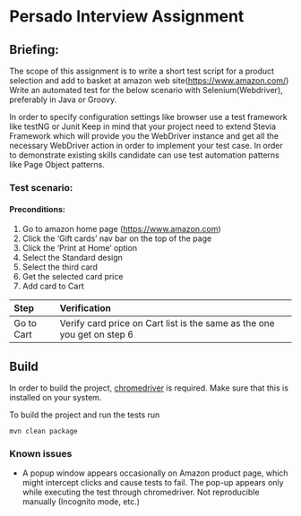 # Persado Interview Assignment

## Briefing:
The scope of this assignment is to write a short test script for a product selection and add to basket at amazon web site(https://www.amazon.com/) Write an automated test for the below scenario with Selenium(Webdriver), preferably in Java or Groovy.

In order to specify configuration settings like browser use a test framework like testNG or Junit Keep in mind that your project need to extend Stevia Framework which will provide you the WebDriver instance and get all the necessary WebDriver action in order to implement your test case. In order to demonstrate existing skills candidate can use test automation patterns like Page Object patterns.

### Test scenario:

#### Preconditions:
1) Go to amazon home page (https://www.amazon.com)
2) Click the ‘Gift cards’ nav bar on the top of the page
3) Click the ‘Print at Home’ option
4) Select the Standard design
5) Select the third card
6) Get the selected card price
7) Add card to Cart


| Step      | Verification |
|:------------|:-------------|
| Go to Cart      | Verify card price on Cart list is the same as the one you get on step 6             |

## Build

In order to build the project, [chromedriver](https://chromedriver.chromium.org/getting-started) is required. Make sure that this is installed on your system.

To build the project and run the tests run 
```
mvn clean package
```

### Known issues
* A popup window appears occasionally on Amazon product page, which might intercept clicks and cause tests to fail. The pop-up appears only while executing the test through chromedriver. Not reproducible manually (Incognito mode, etc.)


